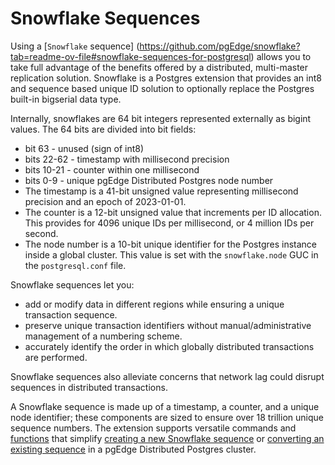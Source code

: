 # Snowflake Sequences

Using a [`Snowflake` sequence] (https://github.com/pgEdge/snowflake?tab=readme-ov-file#snowflake-sequences-for-postgresql) allows you to take full advantage of the benefits offered by a distributed, multi-master replication solution. Snowflake is a Postgres extension that provides an int8 and sequence based unique ID solution to optionally replace the Postgres built-in bigserial data type. 

Internally, snowflakes are 64 bit integers represented externally as bigint values. The 64 bits are divided into bit fields:

* bit  63    - unused (sign of int8)
* bits 22-62 - timestamp with millisecond precision
* bits 10-21 - counter within one millisecond
* bits 0-9   - unique pgEdge Distributed Postgres node number
* The timestamp is a 41-bit unsigned value representing millisecond precision and an epoch of 2023-01-01.
* The counter is a 12-bit unsigned value that increments per ID allocation. This provides for 4096 unique IDs per millisecond, or 4 million IDs per second.
* The node number is a 10-bit unique identifier for the Postgres instance inside a global cluster. This value is set with the `snowflake.node` GUC in the `postgresql.conf` file.

Snowflake sequences let you:

* add or modify data in different regions while ensuring a unique transaction sequence.
* preserve unique transaction identifiers without manual/administrative management of a numbering scheme.
* accurately identify the order in which globally distributed transactions are performed.

Snowflake sequences also alleviate concerns that network lag could disrupt sequences in distributed transactions.

A Snowflake sequence is made up of a timestamp, a counter, and a unique node identifier; these components are sized to ensure over 18 trillion unique sequence numbers. The extension supports versatile commands and [functions](#snowflake-functions) that simplify [creating a new Snowflake sequence](#creating-a-snowflake-sequence-in-a-new-cluster) or [converting an existing sequence](#converting-a-postgresql-sequence-to-a-snowflake-sequence) in a pgEdge Distributed Postgres cluster.

